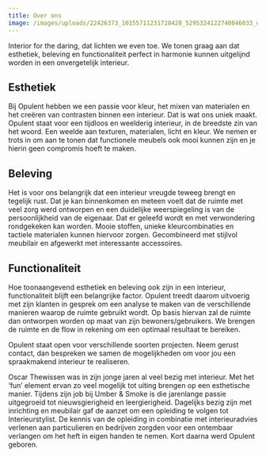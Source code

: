 ```yaml
---
title: Over ons
image: /images/uploads/22426373_10155711231728428_5295324122740046033_o.jpg
---
```

<!--StartFragment-->

Interior for the daring, dat lichten we even toe. We tonen graag aan dat esthetiek, beleving en functionaliteit perfect in harmonie kunnen uitgelijnd worden in een onvergetelijk interieur. 

## **Esthetiek**

Bij Opulent hebben we een passie voor kleur, het mixen van materialen en het creëren van contrasten binnen een interieur. Dat is wat ons uniek maakt. Opulent staat voor een tijdloos en weelderig interieur, in de breedste zin van het woord. Een weelde aan texturen, materialen, licht en kleur. We nemen er trots in om aan te tonen dat functionele meubels ook mooi kunnen zijn en je hierin geen compromis hoeft te maken.

## **Beleving**

Het is voor ons belangrijk dat een interieur vreugde teweeg brengt en tegelijk rust. Dat je kan binnenkomen en meteen voelt dat de ruimte met veel zorg werd ontworpen en een duidelijke weerspiegeling is van de persoonlijkheid van de eigenaar. Dat er geleefd wordt en met verwondering rondgekeken kan worden. Mooie stoffen, unieke kleurcombinaties en tactiele materialen kunnen hiervoor zorgen. Gecombineerd met stijlvol meubilair en afgewerkt met interessante accessoires. 

## **Functionaliteit**

Hoe toonaangevend esthetiek en beleving ook zijn in een interieur, functionaliteit blijft een belangrijke factor. Opulent treedt daarom uitvoerig met zijn klanten in gesprek om een analyse te maken van de verschillende manieren waarop de ruimte gebruikt wordt. Op basis hiervan zal de ruimte dan ontworpen worden op maat van zijn bewoners/gebruikers. We brengen de ruimte en de flow in rekening om een optimaal resultaat te bereiken.

<!--EndFragment-->

<!--StartFragment-->

Opulent staat open voor verschillende soorten projecten. Neem gerust contact, dan bespreken we samen de mogelijkheden om voor jou een spraakmakend interieur te realiseren.

<!--EndFragment-->

<!--StartFragment-->

Oscar Thewissen was in zijn jonge jaren al veel bezig met interieur. Met het ‘fun’ element ervan zo veel mogelijk tot uiting brengen op een esthetische manier. Tijdens zijn job bij Umber & Smoke is die jarenlange passie uitgegroeid tot nieuwsgierigheid en leergierigheid. Dagelijks bezig zijn met inrichting en meubilair gaf de aanzet om een opleiding te volgen tot Interieurstylist. De kennis van de opleiding in combinatie met interieuradvies verlenen aan particulieren en bedrijven zorgden voor een ontembaar verlangen om het heft in eigen handen te nemen. Kort daarna werd Opulent geboren.

<!--EndFragment-->